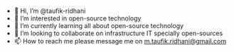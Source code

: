 - 👋 Hi, I’m @taufik-ridhani
- 👀 I’m interested in open-source technology
- 🌱 I’m currently learning all about open-source technology 
- 💞️ I’m looking to collaborate on infrastructure IT specially open-sources
- 📫 How to reach me please message me on m.taufik.ridhani@gmail.com

<!---
taufik-ridhani/taufik-ridhani is a ✨ special ✨ repository because its `README.md` (this file) appears on your GitHub profile.
You can click the Preview link to take a look at your changes.
--->

